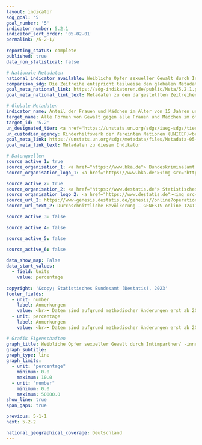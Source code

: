 ```yaml
---
layout: indicator    
sdg_goal: '5'    
goal_number: '5'    
indicator_number: 5.2.1    
indicator_sort_order: '05-02-01'    
permalink: /5-2-1/    

reporting_status: complete    
published: true    
data_non_statistical: false    

# Nationale Metadaten    
national_indicator_available: Weibliche Opfer sexueller Gewalt durch Intimpartner/-innen    
comparison_sdg: Die Zeitreihe entspricht teilweise den globalen Metadaten.    
goal_meta_national_link: https://sdg-indikatoren.de/public/Meta/5.2.1.pdf
goal_meta_national_link_text: Metadaten zu den dargestellten Zeitreihen    

# Globale Metadaten    
indicator_name: Anteil der Frauen und Mädchen im Alter von 15 Jahren und älter, die in den vorangegangenen 12 Monaten physischer, sexueller oder psychischer Gewalt durch aktuelle oder ehemalige Intimpartner/ -innen ausgesetzt waren, nach Art der Gewalt und Alter    
target_name: Alle Formen von Gewalt gegen alle Frauen und Mädchen im öffentlichen und im privaten Bereich einschließlich des Menschenhandels und sexueller und anderer Formen der Ausbeutung beseitigen    
target_id: '5.2'    
un_designated_tier: <a href='https://unstats.un.org/sdgs/iaeg-sdgs/tier-classification/' title='Klicken Sie hier um weitere Informationen zur UN-Tier-Klassifikation zu erhalten.'  target='_blank'>Tier I</a>    
un_custodian_agency: Kinderhilfswerk der Vereinten Nationen (UNICEF)<br>Einheit der Vereinten Nationen für Gleichstellung und Ermächtigung der Frauen (UN Women)<br>Bevölkerungsfonds der Vereinten Nationen (UNFPA)<br>Weltgesundheitsorganisation (WHO)<br>Büro der Vereinten Nationen für Drogen- und Verbrechensbekämpfung (UNODC)    
goal_meta_link: https://unstats.un.org/sdgs/metadata/files/Metadata-05-02-01.pdf    
goal_meta_link_text: Metadaten zu diesem Indikator        

# Datenquellen
source_active_1: true
source_organisation_1: <a href="https://www.bka.de"> Bundeskriminalamt (BKA) </a>
source_organisation_logo_1: <a href="https://www.bka.de"><img src="https://g205sdgs.github.io/sdg-indicators/public/OrgImgDe/bka.png" alt="Logo bka" style="height:60px; width:148px"/></a>

source_active_2: true
source_organisation_2: <a href="https://www.destatis.de"> Statistisches Bundesamt (Destatis) </a>
source_organisation_logo_2: <a href="https://www.destatis.de"><img src="https://g205sdgs.github.io/sdg-indicators/public/OrgImgDe/destatis.png" alt="Logo destatis" style="height:60px; width:148px"/></a>
source_url_2: https://www-genesis.destatis.de/genesis//online?operation=table&code=12411-0041
source_url_text_2: Durchschnittliche Bevölkerung – GENESIS online 12411-0041

source_active_3: false

source_active_4: false

source_active_5: false

source_active_6: false
    
data_show_map: False    
data_start_values: 
  - field: Units
    value: percentage    
    
copyright: '&copy; Statistisches Bundesamt (Destatis), 2023'    
footer_fields:
  - unit: number
    label: Anmerkungen
    value: <br>• Daten sind aufgrund methodischer Änderungen erst ab 2018 verfügbar. Die Daten basieren auf einer Sonderauswertung und sind nicht öffentlich zugänglich.<br>• Bei den im Berichtsjahr erfassten Opfern kann das Tatjahr auch davor liegen (Ausgangsstatistik). Personen, die im Berichtsjahr mehrfach als Opfer erfasst wurden, werden entsprechend mehrfach gezählt.
  - unit: percentage
    label: Anmerkungen
    value: <br>• Daten sind aufgrund methodischer Änderungen erst ab 2018 verfügbar. Die Daten basieren auf einer Sonderauswertung und sind nicht öffentlich zugänglich.<br>• Bei den im Berichtsjahr erfassten Opfern kann das Tatjahr auch davor liegen (Ausgangsstatistik). Personen, die im Berichtsjahr mehrfach als Opfer erfasst wurden, werden entsprechend mehrfach gezählt.<br>• Abweichend zur Polizeilichen Kriminalstatistik (PKS) wird die Durchschnitts- anstelle der Stichtagsbevölkerung zum 31. Dezember des Vorjahres für die Berechnung der Opfergefährdungszahl verwendet.    

# Grafik Eigenschaften    
graph_title: Weibliche Opfer sexueller Gewalt durch Intimpartner/ -innen
graph_subtitle:     
graph_type: line    
graph_limits:
  - unit: "percentage"
    minimum: 0.0
    maximum: 10.0
  - unit: "number"
    minimum: 0.0
    maximum: 50000.0
show_line: true
span_gaps: true    

previous: 5-1-1    
next: 5-2-2    

national_geographical_coverage: Deutschland    
---
```


<span></span>